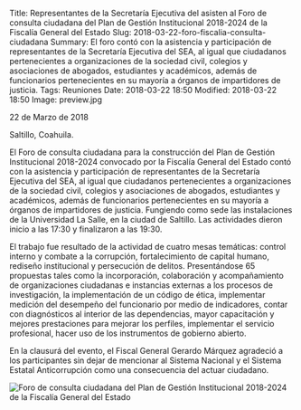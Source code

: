 Title: Representantes de la Secretaría Ejecutiva del asisten al Foro de consulta ciudadana del Plan de Gestión Institucional 2018-2024 de la Fiscalía General del Estado
Slug: 2018-03-22-foro-fiscalia-consulta-ciudadana
Summary: El foro contó con la asistencia y participación de representantes de la Secretaría Ejecutiva del SEA, al igual que ciudadanos pertenecientes a organizaciones de la sociedad civil, colegios y asociaciones de abogados, estudiantes y académicos, además de funcionarios pertenecientes en su mayoría a órganos de impartidores de justicia.
Tags: Reuniones
Date: 2018-03-22 18:50
Modified: 2018-03-22 18:50
Image: preview.jpg


22 de Marzo de 2018

Saltillo, Coahuila.

El Foro de consulta ciudadana para la construcción del Plan de Gestión
Institucional 2018-2024 convocado por la Fiscalía General del Estado
contó con la asistencia y participación de representantes de la
Secretaría Ejecutiva del SEA, al igual que ciudadanos pertenecientes a
organizaciones de la sociedad civil, colegios y asociaciones de
abogados, estudiantes y académicos, además de funcionarios
pertenecientes en su mayoría a órganos de impartidores de justicia.
Fungiendo como sede las instalaciones de la Universidad La Salle, en la
ciudad de Saltillo. Las actividades dieron inicio a las 17:30 y
finalizaron a las 19:30.

El trabajo fue resultado de la actividad de cuatro mesas temáticas:
control interno y combate a la corrupción, fortalecimiento de capital
humano, rediseño institucional y persecución de delitos.  Presentándose
65 propuestas tales como la incorporación, colaboración y
acompañamiento de organizaciones ciudadanas e instancias externas a los
procesos de investigación, la implementación de un código de ética,
implementar medición del desempeño del funcionario por medio de
indicadores, contar con diagnósticos al interior de las dependencias,
mayor capacitación y mejores prestaciones para  mejorar los perfiles,
implementar el servicio profesional, hacer uso de los instrumentos de
gobierno abierto.

En la clausurá del evento, el Fiscal General Gerardo Márquez agradeció
a los participantes sin dejar de mencionar al Sistema Nacional y el
Sistema Estatal Anticorrupción como una consecuencia del actuar
ciudadano.

<img class="img-fluid" src="foto-01.jpg" alt="Foro de consulta ciudadana del Plan de Gestión Institucional 2018-2024 de la Fiscalía General del Estado">
